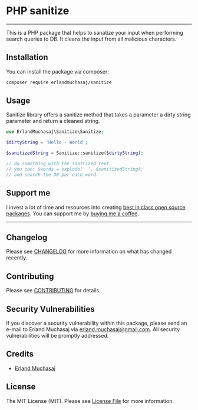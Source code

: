 # PHP sanitize

---

This is a PHP package that helps to sanatize your input when performing search queries to DB.
It cleans the input from all malicious characters.

## Installation

You can install the package via composer:

```bash
composer require erlandmuchasaj/sanitize
```

## Usage

Sanitize library offers a sanitize method that takes a parameter a dirty string parameter and return a cleaned string.  

```php
use ErlandMuchasaj\Sanitize\Sanitize;

$dirtyString = 'Hello - World';

$sanitizedString = Sanitize::sanitize($dirtyString);

// do something with the sanitized text
// you can: $words = explode(' ', $sanitizedString);
// and search the DB per each word.

```

## Support me
I invest a lot of time and resources into creating [best in class open source packages](https://github.com/erlandmuchasaj?tab=repositories). 
You can support me by [buying me a coffee](https://paypal.me/emcms?country.x=AL&locale.x=en_US).

---

## Changelog

Please see [CHANGELOG](CHANGELOG.md) for more information on what has changed recently.

## Contributing

Please see [CONTRIBUTING](CONTRIBUTING.md) for details.

## Security Vulnerabilities

If you discover a security vulnerability within this package,
please send an e-mail to Erland Muchasaj via [erland.muchasaj@gmail.com](mailto:erland.muchasaj@gmail.com).
All security vulnerabilities will be promptly addressed.

## Credits

- [Erland Muchasaj](https://github.com/erlandmuchasaj)

## License

The MIT License (MIT). Please see [License File](LICENSE.md) for more information.
